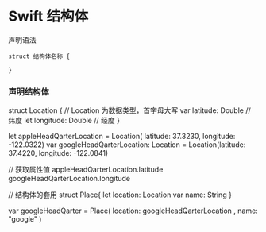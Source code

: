 # Swift 结构体

声明语法
```
struct 结构体名称 {

}
```
### 声明结构体
struct Location { // Location 为数据类型，首字母大写
    var latitude: Double // 纬度
    let longitude: Double // 经度
}

let appleHeadQarterLocation = Location( latitude: 37.3230, longitude: -122.0322)
var googleHeadQarterLocation: Location = Location(latitude: 37.4220, longitude: -122.0841)

// 获取属性值
appleHeadQarterLocation.latitude
googleHeadQarterLocation.longitude


// 结构体的套用
struct Place{
    let location: Location
    var name: String
}

var googleHeadQarter = Place( location: googleHeadQarterLocation , name: "google" )








